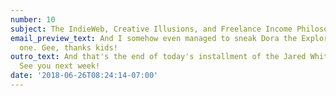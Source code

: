 ```yaml
---
number: 10
subject: The IndieWeb, Creative Illusions, and Freelance Income Philosophy
email_preview_text: And I somehow even managed to sneak Dora the Explorer into this
  one. Gee, thanks kids!
outro_text: And that's the end of today's installment of the Jared White Newsletter.
  See you next week!
date: '2018-06-26T08:24:14-07:00'
---
```



